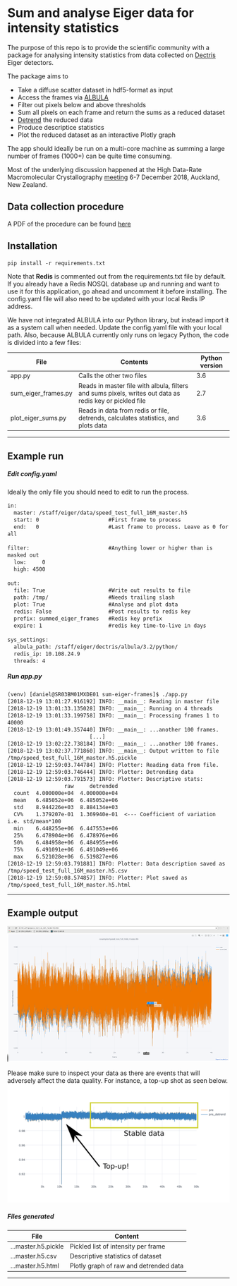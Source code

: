 # Sum and analyse Eiger data for intensity statistics
The purpose of this repo is to provide the scientific community with a package for analysing intensity statistics from data collected on [Dectris](https://www.dectris.com/) Eiger detectors.

The package aims to
  - Take a diffuse scatter dataset in hdf5-format as input 
  - Access the frames via [ALBULA](https://www.dectris.com/products/albula-software)
  - Filter out pixels below and above thresholds
  - Sum all pixels on each frame and return the sums as a reduced dataset
  - [Detrend](https://www.scipy-lectures.org/intro/scipy/auto_examples/plot_detrend.html) the reduced data
  - Produce descriptice statistics
  - Plot the reduced dataset as an interactive Plotly graph

The app should ideally be run on a multi-core machine as summing a large number of frames (1000+) can be quite time consuming.

Most of the underlying discussion happened at the High Data-Rate Macromolecular Crystallography [meeting](http://www.medsbio.org/meetings/AsCA_Dec18_HDRMX_Meeting.html) 6-7 December 2018, Auckland, New Zealand.

## Data collection procedure
A PDF of the procedure can be found [here](./DataCollectionProtocol/Eiger_diffuse_scatter.pdf)

## Installation
```
pip install -r requirements.txt
```

Note that **Redis** is commented out from the requirements.txt file by default. If you already have a Redis NOSQL database up and running and want to use it for this application, go ahead and uncomment it before installing. The config.yaml file will also need to be updated with your local Redis IP address.

We have not integrated ALBULA into our Python library, but instead import it as a system call when needed. Update the config.yaml file with your local path. Also, because ALBULA currently only runs on legacy Python, the code is divided into a few files:

| File | Contents | Python version |
| ------ | ------ | ------ |
|app.py| Calls the other two files | 3.6 |
|sum_eiger_frames.py| Reads in master file with albula, filters and sums pixels, writes out data as redis key or pickled file |2.7|
|plot_eiger_sums.py| Reads in data from redis or file, detrends, calculates statistics, and plots data |3.6|

------------------

## Example run
##### Edit config.yaml
Ideally the only file you should need to edit to run the process.
```
in:
  master: /staff/eiger/data/speed_test_full_16M_master.h5
  start: 0                      #First frame to process
  end:   0                      #Last frame to process. Leave as 0 for all

filter:                         #Anything lower or higher than is masked out
  low:     0
  high: 4500

out:
  file: True                    #Write out results to file
  path: /tmp/                   #Needs trailing slash
  plot: True                    #Analyse and plot data
  redis: False                  #Post results to redis key
  prefix: summed_eiger_frames   #Redis key prefix
  expire: 1                     #redis key time-to-live in days

sys_settings:
  albula_path: /staff/eiger/dectris/albula/3.2/python/
  redis_ip: 10.108.24.9
  threads: 4
```

##### Run app.py
```
(venv) [daniel@SR03BM01MXDE01 sum-eiger-frames]$ ./app.py
[2018-12-19 13:01:27.916192] INFO: __main__: Reading in master file
[2018-12-19 13:01:33.135028] INFO: __main__: Running on 4 threads
[2018-12-19 13:01:33.199758] INFO: __main__: Processing frames 1 to 40000
[2018-12-19 13:01:49.357440] INFO: __main__: ...another 100 frames.
                          [...]
[2018-12-19 13:02:22.738184] INFO: __main__: ...another 100 frames.
[2018-12-19 13:02:37.771860] INFO: __main__: Output written to file /tmp/speed_test_full_16M_master.h5.pickle
[2018-12-19 12:59:03.744784] INFO: Plotter: Reading data from file.
[2018-12-19 12:59:03.746444] INFO: Plotter: Detrending data
[2018-12-19 12:59:03.791573] INFO: Plotter: Descriptive stats:
                  raw     detrended
  count  4.000000e+04  4.000000e+04
  mean   6.485052e+06  6.485052e+06
  std    8.944226e+03  8.884134e+03
  CV%    1.379207e-01  1.369940e-01  <--- Coefficient of variation i.e. std/mean*100
  min    6.448255e+06  6.447553e+06
  25%    6.478904e+06  6.478976e+06
  50%    6.484958e+06  6.484955e+06
  75%    6.491091e+06  6.491049e+06
  max    6.521028e+06  6.519827e+06
[2018-12-19 12:59:03.791881] INFO: Plotter: Data description saved as /tmp/speed_test_full_16M_master.h5.csv
[2018-12-19 12:59:08.574857] INFO: Plotter: Plot saved as /tmp/speed_test_full_16M_master.h5.html

```

------------------

## Example output
[![image](./examples/speed_test_full_16M_master.h5_small.png)](./examples/speed_test_full_16M_master.h5.png)

Please make sure to inspect your data as there are events that will adversely affect the data quality. For instance, a top-up shot as seen below.
[![image](./examples/TopUp.png)](./examples/TopUp.png)

##### Files generated
| File | Content |
| ------ | ------ |
| ...master.h5.pickle | Pickled list of intensity per frame |
| ...master.h5.csv | Descriptive statistics of dataset |
| ...master.h5.html | Plotly graph of raw and detrended data |

-------------

